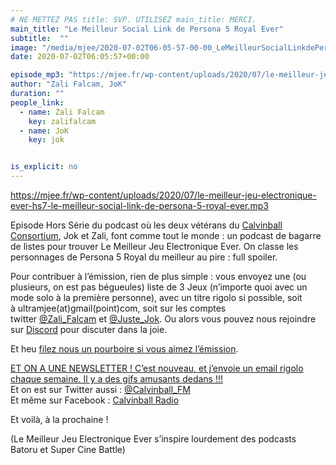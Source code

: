 ```yaml
---
# NE METTEZ PAS title: SVP. UTILISEZ main_title: MERCI.
main_title: "Le Meilleur Social Link de Persona 5 Royal Ever"
subtitle:  ""
image: "/media/mjee/2020-07-02T06-05-57-00-00_LeMeilleurSocialLinkdePersona5RoyalEver.jpg"
date: 2020-07-02T06:05:57+00:00

episode_mp3: "https://mjee.fr/wp-content/uploads/2020/07/le-meilleur-jeu-electronique-ever-hs7-le-meilleur-social-link-de-persona-5-royal-ever.mp3"
author: "Zali Falcam, JoK"
duration: ""
people_link: 
  - name: Zali Falcam
    key: zalifalcam
  - name: JoK
    key: jok


is_explicit: no
---
```


<PodcastHeader/>

<!-- ECRIRE LA DESCRIPTION DE L'EPISODE SOUS CETTE LIGNE -->
<p><a href="https://mjee.fr/wp-content/uploads/2020/07/le-meilleur-jeu-electronique-ever-hs7-le-meilleur-social-link-de-persona-5-royal-ever.mp3" rel="nofollow">https://mjee.fr/wp-content/uploads/2020/07/le-meilleur-jeu-electronique-ever-hs7-le-meilleur-social-link-de-persona-5-royal-ever.mp3</a></p>
<p>Episode Hors Série du podcast où les deux vétérans du <a href="https://calvinballradio.wordpress.com/" rel="nofollow">Calvinball Consortium</a>, Jok et Zali, font comme tout le monde : un podcast de bagarre de listes pour trouver&nbsp;Le Meilleur Jeu Electronique Ever. On classe les personnages de Persona 5 Royal du meilleur au pire : full spoiler.</p>
<p>Pour contribuer à l’émission, rien de plus simple : vous envoyez une (ou plusieurs, on est pas bégueules) liste de&nbsp;3 Jeux&nbsp;(n’importe quoi avec un mode solo à la première personne), avec un titre rigolo si possible, soit à&nbsp;ultramjee(at)gmail(point)com, soit sur les comptes twitter&nbsp;<a href="https://twitter.com/Zali_Falcam" rel="nofollow">@Zali_Falcam</a>&nbsp;et&nbsp;<a href="https://twitter.com/Juste_JoK" rel="nofollow">@Juste_Jok</a>.&nbsp;Ou alors vous pouvez nous rejoindre sur&nbsp;<a href="https://discord.gg/4RnA9v7" rel="nofollow">Discord</a>&nbsp;pour discuter dans la joie.</p>
<p>Et heu <a href="https://fr.tipeee.com/calvinball" rel="nofollow">filez nous un pourboire si vous aimez l’émission</a>.</p>
<p><a href="https://twitter.us7.list-manage.com/subscribe?u=da574416b45d27907fa2cb271&amp;id=47a77c6791" rel="nofollow">ET ON A UNE NEWSLETTER ! C’est nouveau, et j’envoie un email rigolo chaque semaine. Il y a des gifs amusants dedans !!!</a><br>
Et on est sur Twitter aussi :&nbsp;<a href="https://twitter.com/Calvinball_FM?lang=fr" rel="nofollow">@Calvinball_FM</a><br>
Et même sur Facebook : <a href="https://www.facebook.com/CalvinballRadio" rel="nofollow">Calvinball Radio</a></p>
<p>Et voilà, à la prochaine !</p>
<p>(Le Meilleur Jeu Electronique Ever s’inspire lourdement des podcasts Batoru et Super Cine Battle)</p>
<p>&nbsp;</p>


